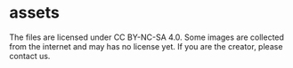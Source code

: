# assets

The files are licensed under CC BY-NC-SA 4.0. Some images are collected from the internet and may has no license yet. If you are the creator, please contact us.
